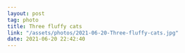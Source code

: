 ```yaml
---
layout: post
tag: photo
title: Three fluffy cats
link: "/assets/photos/2021-06-20-Three-fluffy-cats.jpg"
date: 2021-06-20 22:42:40
---
```

